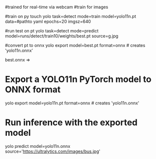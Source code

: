 #trained for real-time via webcam
#train for images

#train on py touch
yolo task=detect mode=train model=yolo11n.pt data=#pathto yaml epochs=20 imgsz=640

#run test on pt
yolo task=detect mode=predict model=runs/detect/train10/weights/best.pt source=g.jpg

#convert pt to onnx
yolo export model=best.pt format=onnx  # creates 'yolo11n.onnx'

best.onnx => 
# Export a YOLO11n PyTorch model to ONNX format
yolo export model=yolo11n.pt format=onnx  # creates 'yolo11n.onnx'

# Run inference with the exported model
yolo predict model=yolo11n.onnx source='https://ultralytics.com/images/bus.jpg'
